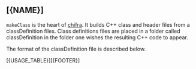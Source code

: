 ## [{NAME}]

`makeClass` is the heart of [chifra](../chifra). It builds C++ class and header files from a classDefinition files. Class definitions files are placed in a folder called classDefinition in the folder one wishes the resulting C++ code to appear.

The format of the classDefinition file is described below.

[{USAGE_TABLE}][{FOOTER}]

